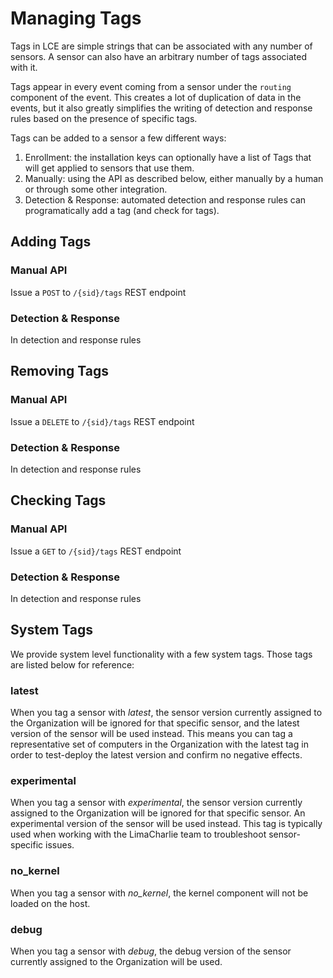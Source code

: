 # Managing Tags

Tags in LCE are simple strings that can be associated with any number of sensors. A sensor can also have an arbitrary number
of tags associated with it.

Tags appear in every event coming from a sensor under the `routing` component of the event. This creates a lot of
duplication of data in the events, but it also greatly simplifies the writing of detection and response rules based
on the presence of specific tags.

Tags can be added to a sensor a few different ways:

1. Enrollment: the installation keys can optionally have a list of Tags that will get applied to sensors that use them.
1. Manually: using the API as described below, either manually by a human or through some other integration.
1. Detection & Response: automated detection and response rules can programatically add a tag (and check for tags).

## Adding Tags

### Manual API
Issue a `POST` to `/{sid}/tags` REST endpoint

### Detection & Response
In detection and response rules

## Removing Tags

### Manual API
Issue a `DELETE` to `/{sid}/tags` REST endpoint

### Detection & Response
In detection and response rules

## Checking Tags

### Manual API
Issue a `GET` to `/{sid}/tags` REST endpoint

### Detection & Response
In detection and response rules

## System Tags
We provide system level functionality with a few system tags.  Those tags are listed below for reference:

### latest
When you tag a sensor with _latest_, the sensor version currently assigned to the Organization will be ignored for that specific sensor, and the latest version of the sensor will be used instead. This means you can tag a representative set of computers in the Organization with the latest tag in order to test-deploy the latest version and confirm no negative effects.

### experimental
When you tag a sensor with _experimental_, the sensor version currently assigned to the Organization will be ignored for that specific sensor. An experimental version of the sensor will be used instead. This tag is typically used when working with the LimaCharlie team to troubleshoot sensor-specific issues.

### no_kernel
When you tag a sensor with _no_kernel_, the kernel component will not be loaded on the host. 

### debug
When you tag a sensor with _debug_, the debug version of the sensor currently assigned to the Organization will be used. 
